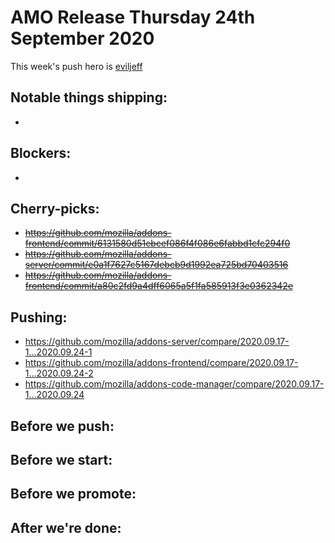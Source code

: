 # AMO Release Thursday 24th September 2020

This week's push hero is [eviljeff](https://github.com/eviljeff)

## Notable things shipping:

-

## Blockers:

-

## Cherry-picks:

- ~~https://github.com/mozilla/addons-frontend/commit/6131580d51ebcef086f4f086e6fabbd1cfc294f0~~
- ~~https://github.com/mozilla/addons-server/commit/e0a1f7627c5167debcb9d1992ea725bd70403516~~
- ~~https://github.com/mozilla/addons-frontend/commit/a80c2fd9a4dff6065a5f1fa585913f3e0362342e~~

## Pushing:

- https://github.com/mozilla/addons-server/compare/2020.09.17-1...2020.09.24-1
- https://github.com/mozilla/addons-frontend/compare/2020.09.17-1...2020.09.24-2
- https://github.com/mozilla/addons-code-manager/compare/2020.09.17-1...2020.09.24

## Before we push:

## Before we start:

## Before we promote:

## After we're done:
